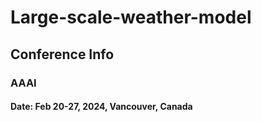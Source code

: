 # Large-scale-weather-model

## Conference Info
### AAAI 
#### Date: Feb 20-27, 2024, Vancouver, Canada
